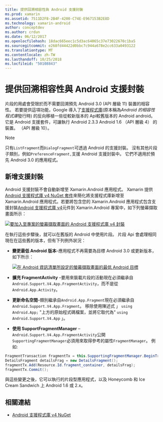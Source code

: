 ```yaml
---
title: 提供回溯相容性與 Android 支援封裝
ms.prod: xamarin
ms.assetid: 7511D2F8-2B4F-4200-C74E-E967153B2E8D
ms.technology: xamarin-android
author: conceptdev
ms.author: crdun
ms.date: 06/12/2017
ms.openlocfilehash: 18dac665eec1c5d3ac64065c37e73022670c1ba5
ms.sourcegitcommit: e268fd44422d0bbc7c944a678e2cc633a0493122
ms.translationtype: MT
ms.contentlocale: zh-TW
ms.lasthandoff: 10/25/2018
ms.locfileid: "50108843"
---
```

# <a name="providing-backwards-compatibility-with-the-android-support-package"></a>提供回溯相容性與 Android 支援封裝

片段的用處會受限於而不需要回溯預先 Android 3.0 (API 層級 11) 裝置的相容性。 若要提供這項功能，Google 導入了[支援程式庫](http://developer.android.com/sdk/compatibility-library.html)(原本稱為*Android 的相容性程式庫*發行時) 的反向移植一些從較新版本的 Api較舊版本的 Android android。 它是 Android 支援套件，可讓執行 Android 2.3.3 Android 1.6 （API 層級 4） 的裝置。 （API 層級 10）。

> [!NOTE]
> 只有`ListFragment`而`DialogFragment`可透過 Android 的支援封裝。 沒有其他片段子類別，例如`PreferenceFragment,`支援 Android 支援封裝中。 它們不適用於預先 Android 3.0 的應用程式。 


## <a name="adding-the-support-package"></a>新增支援封裝

Android 支援封裝不會自動新增至 Xamarin.Android 應用程式。 Xamarin 提供[Android 支援程式庫 v4 NuGet 套件](https://www.nuget.org/packages/Xamarin.Android.Support.v4/)來簡化將支援程式庫新增至 Xamarin.Android 應用程式。若要將包含您的 Xamarin.Android 應用程式包含支援封裝[Android 支援程式庫 v4](https://www.nuget.org/packages/Xamarin.Android.Support.v4/)元件到 Xamarin.Android 專案中，如下列螢幕擷取畫面所示： 

[![要加入至專案的螢幕擷取畫面的 Android 支援程式庫 v4 封裝](providing-backwards-compatibility-images/02-sml.png)](providing-backwards-compatibility-images/02.png#lightbox)

在執行這些步驟後，就可以在舊版的 Android 中使用片段。 片段 Api 會處理相同現在在這些舊的版本，但有下列例外狀況： 

-   **變更最低 Android 版本**&ndash;應用程式不再需要為目標 Android 3.0 或更新版本，如下所示： 

    [![在 Android 資訊清單所設定的螢幕擷取畫面的最低 Android 目標](providing-backwards-compatibility-images/03-sml.png)](providing-backwards-compatibility-images/03.png#lightbox)

-   **擴充 FragmentActivity** &ndash;要用來裝載片段的活動現在必須繼承自`Android.Support.V4.App.FragmentActivity`，而不是從`Android.App.Activity`。 

-   **更新命名空間**&ndash;類別繼承自`Android.App.Fragment`現在必須繼承自`Android.Support.V4.App.Fragment`。 移除使用陳述式 」 `using Android.App;` "上方的原始程式碼檔案，並將它取代為" `using Android.Support.V4.App` 」。 

-   **使用 SupportFragmentManager** &ndash; `Android.Support.V4.App.FragmentActivity`公開`SupportingFragmentManager`必須用來取得參考的屬性`FragmentManager`。 例如:  

```csharp
FragmentTransaction fragmentTx = this.SupportingFragmentManager.BeginTransaction();
DetailsFragment detailsFrag = new DetailsFragment();
fragmentTx.Add(Resource.Id.fragment_container, detailsFrag);
fragmentTx.Commit();
```

與這些變更之後，它可以執行的片段型應用程式，以及 Honeycomb 和 Ice Cream Sandwich 上 Android 1.6 或 2.x。 


## <a name="related-links"></a>相關連結

- [Android 支援程式庫 v4 NuGet](https://www.nuget.org/packages/Xamarin.Android.Support.v4/)
